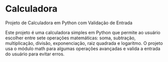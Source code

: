 # Calculadora
Projeto de Calculadora em Python com Validação de Entrada

Este projeto é uma calculadora simples em Python que permite ao usuário escolher entre sete operações matemáticas: soma, subtração, multiplicação, divisão, exponenciação, raiz quadrada e logaritmo. O projeto usa o módulo math para algumas operações avançadas e valida a entrada do usuário para evitar erros.
